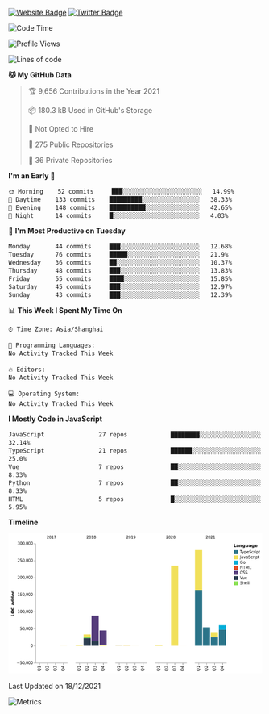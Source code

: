 [![Website Badge](https://img.shields.io/badge/-caos.me-444444?style=flat&logo=Google-Chrome&logoColor=f2f2f2&link=https://caos.me)](https://caos.me)
[![Twitter Badge](https://img.shields.io/badge/-@caosbad-1da1f2?style=flat&labelColor=1ca0f1&logo=twitter&logoColor=white&link=https://twitter.com/caosbad)](https://twitter.com/caosbad)



<!--START_SECTION:waka-->
![Code Time](http://img.shields.io/badge/Code%20Time-3%20hrs%2055%20mins-blue)

![Profile Views](http://img.shields.io/badge/Profile%20Views-60-blue)

![Lines of code](https://img.shields.io/badge/From%20Hello%20World%20I%27ve%20Written-843%20Thousand%20lines%20of%20code-blue)

**🐱 My GitHub Data** 

> 🏆 9,656 Contributions in the Year 2021
 > 
> 📦 180.3 kB Used in GitHub's Storage 
 > 
> 🚫 Not Opted to Hire
 > 
> 📜 275 Public Repositories 
 > 
> 🔑 36 Private Repositories  
 > 
**I'm an Early 🐤** 

```text
🌞 Morning    52 commits     ███░░░░░░░░░░░░░░░░░░░░░░   14.99% 
🌆 Daytime    133 commits    █████████░░░░░░░░░░░░░░░░   38.33% 
🌃 Evening    148 commits    ██████████░░░░░░░░░░░░░░░   42.65% 
🌙 Night      14 commits     █░░░░░░░░░░░░░░░░░░░░░░░░   4.03%

```
📅 **I'm Most Productive on Tuesday** 

```text
Monday       44 commits     ███░░░░░░░░░░░░░░░░░░░░░░   12.68% 
Tuesday      76 commits     █████░░░░░░░░░░░░░░░░░░░░   21.9% 
Wednesday    36 commits     ██░░░░░░░░░░░░░░░░░░░░░░░   10.37% 
Thursday     48 commits     ███░░░░░░░░░░░░░░░░░░░░░░   13.83% 
Friday       55 commits     ████░░░░░░░░░░░░░░░░░░░░░   15.85% 
Saturday     45 commits     ███░░░░░░░░░░░░░░░░░░░░░░   12.97% 
Sunday       43 commits     ███░░░░░░░░░░░░░░░░░░░░░░   12.39%

```


📊 **This Week I Spent My Time On** 

```text
⌚︎ Time Zone: Asia/Shanghai

💬 Programming Languages: 
No Activity Tracked This Week

🔥 Editors: 
No Activity Tracked This Week

💻 Operating System: 
No Activity Tracked This Week

```

**I Mostly Code in JavaScript** 

```text
JavaScript               27 repos            ████████░░░░░░░░░░░░░░░░░   32.14% 
TypeScript               21 repos            ██████░░░░░░░░░░░░░░░░░░░   25.0% 
Vue                      7 repos             ██░░░░░░░░░░░░░░░░░░░░░░░   8.33% 
Python                   7 repos             ██░░░░░░░░░░░░░░░░░░░░░░░   8.33% 
HTML                     5 repos             █░░░░░░░░░░░░░░░░░░░░░░░░   5.95%

```


**Timeline**

![Chart not found](https://raw.githubusercontent.com/caosbad/caosbad/master/charts/bar_graph.png) 


 Last Updated on 18/12/2021
<!--END_SECTION:waka-->


![Metrics](https://github.com/caosbad/CaosBad/blob/master/github-metrics.svg)
